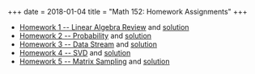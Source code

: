+++
date = 2018-01-04
title = "Math 152: Homework Assignments"
+++

  * [Homework 1 -- Linear Algebra Review](https://www.thanghuynh.io/teaching/math152_winter19/Math152_HW1.pdf) and [solution](https://www.thanghuynh.io/teaching/math152_winter19/Math152_HW1_Solution.pdf)
  * [Homework 2 -- Probability](https://www.thanghuynh.io/teaching/math152_winter19/Math152_HW2.pdf) and [solution](https://www.thanghuynh.io/teaching/math152_winter19/Math152_HW2_Solution.pdf)
  * [Homework 3 -- Data Stream](https://www.thanghuynh.io/teaching/math152_winter19/Math152_HW3.pdf) and [solution](https://www.thanghuynh.io/teaching/math152_winter19/Math152_HW3_Solution.pdf)
  * [Homework 4 -- SVD](https://www.thanghuynh.io/teaching/math152_winter19/Math152_HW4.pdf) and [solution](https://www.thanghuynh.io/teaching/math152_winter19/Math152_HW4_Solution.pdf)
  * [Homework 5 -- Matrix Sampling](https://www.thanghuynh.io/teaching/math152_winter19/Math152_HW5.pdf) and [solution](https://www.thanghuynh.io/teaching/math152_winter19/Math152_HW5_Solution.pdf)

